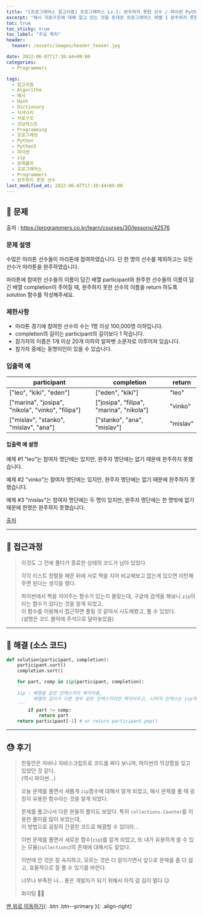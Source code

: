 ```yaml
---
title: "[프로그래머스 알고리즘] 프로그래머스 Lv.1: 완주하지 못한 선수 / 파이썬 Python3 (해시)"
excerpt: "해시 자료구조에 대해 알고 있는 것을 토대로 프로그래머스 레벨 1 완주하지 못한 선수 문제를 파이썬으로 풀어보았다."
toc: true
toc_sticky: true
toc_label: "주요 목차"
header:
  teaser: /assets/images/header_teaser.jpg

date: 2022-06-07T17:30:44+09:00
categories:
  - Programmers

tags:
  - 알고리즘
  - Algorithm
  - 해시
  - Hash
  - Dictionary
  - 딕셔너리
  - 자료구조
  - 코딩테스트
  - Programming
  - 프로그래밍
  - Python
  - Python3
  - 파이썬
  - zip
  - 문제풀이
  - 프로그래머스
  - Programmers
  - 완주하지 못한 선수
last_modified_at: 2022-06-07T17:30:44+09:00
---
```


## 🔔 문제

출처 : <https://programmers.co.kr/learn/courses/30/lessons/42576>

### 문제 설명

수많은 마라톤 선수들이 마라톤에 참여하였습니다. 단 한 명의 선수를 제외하고는 모든 선수가 마라톤을 완주하였습니다.

마라톤에 참여한 선수들의 이름이 담긴 배열 participant와 완주한 선수들의 이름이 담긴 배열 completion이 주어질 때, 완주하지 못한 선수의 이름을 return 하도록 solution 함수를 작성해주세요.

### 제한사항

- 마라톤 경기에 참여한 선수의 수는 1명 이상 100,000명 이하입니다.
- completion의 길이는 participant의 길이보다 1 작습니다.
- 참가자의 이름은 1개 이상 20개 이하의 알파벳 소문자로 이루어져 있습니다.
- 참가자 중에는 동명이인이 있을 수 있습니다.

### 입출력 예

| participant                                       | completion                               | return   |
| ------------------------------------------------- | ---------------------------------------- | -------- |
| ["leo", "kiki", "eden"]                           | ["eden", "kiki"]                         | "leo"    |
| ["marina", "josipa", "nikola", "vinko", "filipa"] | ["josipa", "filipa", "marina", "nikola"] | "vinko"  |
| ["mislav", "stanko", "mislav", "ana"]             | ["stanko", "ana", "mislav"]              | "mislav" |

#### 입출력 예 설명

예제 #1
"leo"는 참여자 명단에는 있지만, 완주자 명단에는 없기 때문에 완주하지 못했습니다.

예제 #2
"vinko"는 참여자 명단에는 있지만, 완주자 명단에는 없기 때문에 완주하지 못했습니다.

예제 #3
"mislav"는 참여자 명단에는 두 명이 있지만, 완주자 명단에는 한 명밖에 없기 때문에 한명은 완주하지 못했습니다.

[출처](http://hsin.hr/coci/archive/2014_2015/contest2_tasks.pdf)

---

## 📝 접근과정

>이것도 그 전에 풀다가 종료한 상태의 코드가 남아 있었다.
>
>각각 리스트 정렬을 해준 뒤에 서로 짝을 지어 비교해보고 없는게 있으면 리턴해주면 된다는 생각을 했다.
>
>파이썬에서 짝을 지어주는 함수가 있는지 몰랐는데, 구글에 검색을 해보니 `zip`이라는 함수가 있다는 것을 알게 되었고,<br>이 함수를 이용해서 접근하면 풀릴 것 같아서 시도해봤고, 풀 수 있었다.<br>(설명은 코드 블럭에 주석으로 달아놓았음)   

---

## 🔐 해결 (소스 코드)

```python
def solution(participant, completion):
    participant.sort()
    completion.sort()

    for part, comp in zip(participant, completion): 
    '''
    zip : 배열을 같은 인덱스끼리 짝지어줌, 
          배열의 길이가 다른 경우 같은 인덱스끼리만 짝지어주고, 나머지 인덱스는 zip객체에서 제외.
    '''      
        if part != comp:
            return part
    return participant[-1] # or return participant.pop()
```

---

## 😓 후기

> 한동안은 자바나 자바스크립트로 코드를 짜다 보니까, 파이썬의 막강함을 잊고 있었던 것 같다.<br>(역시 파이썬...)
>
> 오늘 문제를 풀면서 새롭게 `zip`함수에 대해서 알게 되었고, 해시 문제를 풀 때 굉장히 유용한 함수라는 것을 알게 되었다.
>
> 문제를 풀고나서 다른 분들의 풀이도 보았다. 특히 `collections.Counter`를 이용한 풀이를 많이 보았는데,<br>이 방법으로 굉장히 간결한 코드로 해결할 수 있더라...
>
> 이번 문제를 풀면서 새로운 함수(`zip`)를 알게 되었고, 또 내가 유용하게 쓸 수 있는 모듈(`collections`)의 존재에 대해서도 알았다.
>
> 이번에 안 것은 잘 숙지하고, 모르는 것은 더 알아가면서 앞으로 문제를 좀 더 쉽고, 효율적으로 잘 풀 수 있기를 바란다.
>
> 너무나 부족한 나... 좋은 개발자가 되기 위해서 아직 갈 길이 멀다 😥
>
> 화이팅 💪🤗

[맨 위로 이동하기](#){: .btn .btn--primary }{: .align-right}